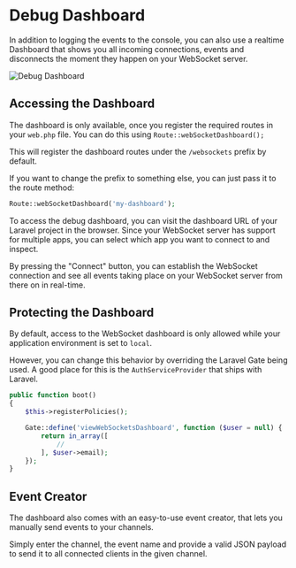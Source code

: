 # Debug Dashboard

In addition to logging the events to the console, you can also use a realtime Dashboard that shows you all incoming connections, events and disconnects the moment they happen on your WebSocket server.

![Debug Dashboard](/img/dashboard.jpg)

## Accessing the Dashboard

The dashboard is only available, once you register the required routes in your `web.php` file.
You can do this using `Route::webSocketDashboard();`

This will register the dashboard routes under the `/websockets` prefix by default.

If you want to change the prefix to something else, you can just pass it to the route method:

```php
Route::webSocketDashboard('my-dashboard');
```

To access the debug dashboard, you can visit the dashboard URL of your Laravel project in the browser. 
Since your WebSocket server has support for multiple apps, you can select which app you want to connect to and inspect.

By pressing the "Connect" button, you can establish the WebSocket connection and see all events taking place on your WebSocket server from there on in real-time.

## Protecting the Dashboard

By default, access to the WebSocket dashboard is only allowed while your application environment is set to `local`.

However, you can change this behavior by overriding the Laravel Gate being used. A good place for this is the `AuthServiceProvider` that ships with Laravel.

```php
public function boot()
{
    $this->registerPolicies();

    Gate::define('viewWebSocketsDashboard', function ($user = null) {
        return in_array([
        	// 
        ], $user->email);
    });
}
```

## Event Creator

The dashboard also comes with an easy-to-use event creator, that lets you manually send events to your channels.

Simply enter the channel, the event name and provide a valid JSON payload to send it to all connected clients in the given channel.
